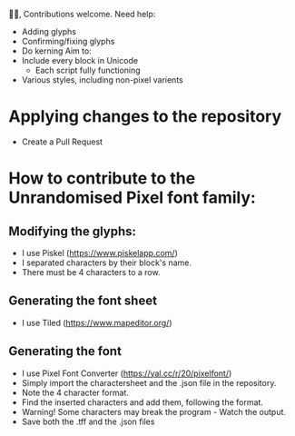🅭🄍, Contributions welcome.
Need help:
  * Adding glyphs
  * Confirming/fixing glyphs
  * Do kerning
Aim to:
  * Include every block in Unicode
    * Each script fully functioning 
  * Various styles, including non-pixel varients
# Applying changes to the repository
  * Create a Pull Request
# How to contribute to the Unrandomised Pixel font family:
## Modifying the glyphs:
  * I use Piskel (https://www.piskelapp.com/)
  * I separated characters by their block's name.
  * There must be 4 characters to a row.
## Generating the font sheet
  * I use Tiled (https://www.mapeditor.org/)
## Generating the font
  * I use Pixel Font Converter (https://yal.cc/r/20/pixelfont/)
  * Simply import the charactersheet and the .json file in the repository.
  * Note the 4 character format.
  * Find the inserted characters and add them, following the format.
  * Warning! Some characters may break the program - Watch the output.
  * Save both the .tff and the .json files
